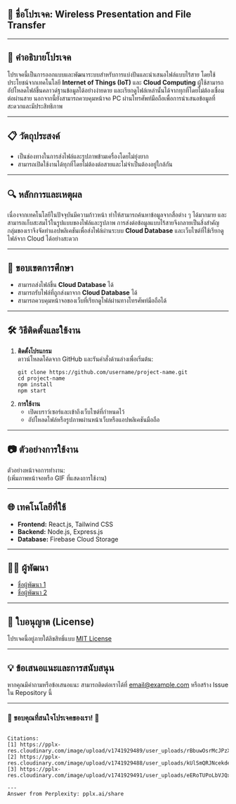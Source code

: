 
## 🌟 ชื่อโปรเจค: **Wireless Presentation and File Transfer**

---

## 📖 คำอธิบายโปรเจค  
โปรเจคนี้เป็นการออกแบบและพัฒนาระบบสำหรับการแบ่งปันและนำเสนอไฟล์แบบไร้สาย โดยใช้ประโยชน์จากเทคโนโลยี **Internet of Things (IoT)** และ **Cloud Computing** ผู้ใช้สามารถอัปโหลดไฟล์ขึ้นคลาวด์ฐานข้อมูลได้อย่างง่ายดาย และเรียกดูไฟล์เหล่านั้นได้จากทุกที่โดยไม่ต้องเชื่อมต่อผ่านสาย นอกจากนี้ยังสามารถควบคุมหน้าจอ PC ผ่านโทรศัพท์มือถือเพื่อการนำเสนอข้อมูลที่สะดวกและมีประสิทธิภาพ  

---

## 📋 วัตถุประสงค์  
- เป็นช่องทางในการส่งไฟล์และรูปภาพข้ามเครื่องโดยไม่ยุ่งยาก  
- สามารถเปิดใช้งานได้ทุกที่โดยไม่ต้องต่อสายและไม่จำเป็นต้องอยู่ใกล้กัน  

---

## 🔍 หลักการและเหตุผล  
เนื่องจากเทคโนโลยีในปัจจุบันมีความก้าวหน้า ทำให้สามารถค้นหาข้อมูลจากสื่อต่าง ๆ ได้มากมาย และสามารถเก็บสะสมไว้ในรูปแบบของไฟล์และรูปภาพ การส่งต่อข้อมูลแบบไร้สายจึงกลายเป็นสิ่งสำคัญ กลุ่มของเราจึงจัดทำแอปพลิเคชันเพื่อส่งไฟล์ผ่านระบบ **Cloud Database** และเว็บไซต์ที่ใช้เรียกดูไฟล์จาก Cloud ได้อย่างสะดวก  

---

## 🚀 ขอบเขตการศึกษา  
- สามารถส่งไฟล์ขึ้น **Cloud Database** ได้  
- สามารถรับไฟล์ที่ถูกส่งมาจาก **Cloud Database** ได้  
- สามารถควบคุมหน้าจอของเว็บที่เรียกดูไฟล์ผ่านทางโทรศัพท์มือถือได้  

---

## 🛠️ วิธีติดตั้งและใช้งาน  
1. **ติดตั้งโปรแกรม**  
   ดาวน์โหลดโค้ดจาก GitHub และรันคำสั่งด้านล่างเพื่อเริ่มต้น:  
   ```
   git clone https://github.com/username/project-name.git
   cd project-name
   npm install
   npm start
   ```
2. **การใช้งาน**  
   - เปิดเบราว์เซอร์และเข้าถึงเว็บไซต์ที่กำหนดไว้  
   - อัปโหลดไฟล์หรือรูปภาพผ่านหน้าเว็บหรือแอปพลิเคชันมือถือ  

---

## 📷 ตัวอย่างการใช้งาน  
ตัวอย่างหน้าจอการทำงาน:  
(เพิ่มภาพหน้าจอหรือ GIF ที่แสดงการใช้งาน)

---

## 🌐 เทคโนโลยีที่ใช้  
- **Frontend:** React.js, Tailwind CSS  
- **Backend:** Node.js, Express.js  
- **Database:** Firebase Cloud Storage  

---

## 👨‍💻 ผู้พัฒนา  
- [ชื่อผู้พัฒนา 1](https://github.com/username1)  
- [ชื่อผู้พัฒนา 2](https://github.com/username2)  

---

## 📜 ใบอนุญาต (License)  
โปรเจคนี้อยู่ภายใต้ลิขสิทธิ์แบบ [MIT License](https://opensource.org/licenses/MIT)  

---

## 💡 ข้อเสนอแนะและการสนับสนุน  
หากคุณมีคำถามหรือข้อเสนอแนะ สามารถติดต่อเราได้ที่ [email@example.com](mailto:email@example.com) หรือสร้าง Issue ใน Repository นี้  

---

### 🎉 ขอบคุณที่สนใจโปรเจคของเรา! 🎉
```

Citations:
[1] https://pplx-res.cloudinary.com/image/upload/v1741929489/user_uploads/rBbuwOsrMcJPzXR/image.jpg
[2] https://pplx-res.cloudinary.com/image/upload/v1741929488/user_uploads/kUlSmQRJNcekdeu/image.jpg
[3] https://pplx-res.cloudinary.com/image/upload/v1741929491/user_uploads/eERoTUPoLbVJQxm/image.jpg

---
Answer from Perplexity: pplx.ai/share
